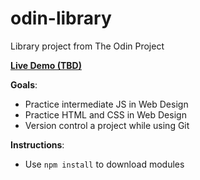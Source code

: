 # odin-library
Library project from The Odin Project

**<a href="https://arthursl12.github.io/odin-library" target="_blank">Live Demo (TBD)</a>**

**Goals**: 
* Practice intermediate JS in Web Design
* Practice HTML and CSS in Web Design
* Version control a project while using Git

**Instructions**:
* Use `npm install` to download modules
